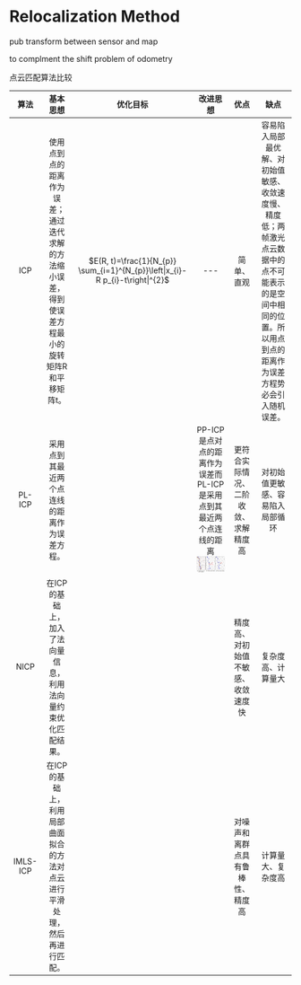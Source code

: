 # Relocalization Method

pub transform between sensor and map

to complment the shift problem of odometry




点云匹配算法比较

| 算法 | 基本思想 | 优化目标 | 改进思想 | 优点 | 缺点 |
| :--: | :--: | :--: | :--: | :--: | :--: |
| ICP | 使用点到点的距离作为误差；通过迭代求解的方法缩小误差，得到使误差方程最小的旋转矩阵R和平移矩阵t。 | $E(R, t)=\frac{1}{N_{p}} \sum_{i=1}^{N_{p}}\left\|x_{i}-R p_{i}-t\right\|^{2}$  | --- |简单、直观 | 容易陷入局部最优解、对初始值敏感、收敛速度慢、精度低；两帧激光点云数据中的点不可能表示的是空间中相同的位置。所以用点到点的距离作为误差方程势必会引入随机误差。 |
| PL-ICP |采用点到其最近两个点连线的距离作为误差方程。 | | PP-ICP是点对点的距离作为误差而PL-ICP是采用点到其最近两个点连线的距离![Alt text](image.png) |更符合实际情况、二阶收敛、求解精度高 | 对初始值更敏感、容易陷入局部循环 |
| NICP | 在ICP的基础上，加入了法向量信息，利用法向量约束优化匹配结果。 ||| 精度高、对初始值不敏感、收敛速度快 | 复杂度高、计算量大 |
| IMLS-ICP | 在ICP的基础上，利用局部曲面拟合的方法对点云进行平滑处理，然后再进行匹配。 ||| 对噪声和离群点具有鲁棒性、精度高 | 计算量大、复杂度高 |